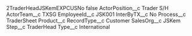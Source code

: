<?xml version="1.0" encoding="UTF-8"?>
<CustomMetadata xmlns="http://soap.sforce.com/2006/04/metadata" xmlns:xsi="http://www.w3.org/2001/XMLSchema-instance" xmlns:xsd="http://www.w3.org/2001/XMLSchema">
    <label>2TraderHeadJSKemEXPCUSNo</label>
    <protected>false</protected>
    <values>
        <field>ActorPosition__c</field>
        <value xsi:type="xsd:string">Trader S/H</value>
    </values>
    <values>
        <field>ActorTeam__c</field>
        <value xsi:type="xsd:string">TXSG</value>
    </values>
    <values>
        <field>EmployeeId__c</field>
        <value xsi:type="xsd:string">JSK001</value>
    </values>
    <values>
        <field>InterByTX__c</field>
        <value xsi:type="xsd:string">No</value>
    </values>
    <values>
        <field>Process__c</field>
        <value xsi:type="xsd:string">TraderSheet</value>
    </values>
    <values>
        <field>Product__c</field>
        <value xsi:nil="true"/>
    </values>
    <values>
        <field>RecordType__c</field>
        <value xsi:type="xsd:string">Customer</value>
    </values>
    <values>
        <field>SalesOrg__c</field>
        <value xsi:type="xsd:string">JSKem</value>
    </values>
    <values>
        <field>Step__c</field>
        <value xsi:type="xsd:string">TraderHead</value>
    </values>
    <values>
        <field>Type__c</field>
        <value xsi:type="xsd:string">International</value>
    </values>
</CustomMetadata>
